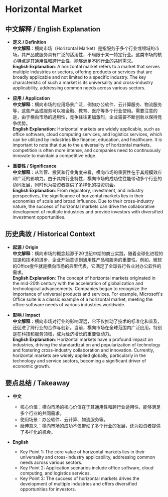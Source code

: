 # Horizontal Market

## 中文解释 / English Explanation

* **定义 / Definition**  
  **中文解释**：横向市场（Horizontal Market）是指服务于多个行业或领域的市场，其产品或服务具有广泛的适用性，不局限于某一特定行业。这类市场的核心特点是其通用性和跨行业性，能够满足不同行业的共同需求。  
  **English Explanation**: A horizontal market refers to a market that serves multiple industries or sectors, offering products or services that are broadly applicable and not limited to a specific industry. The key characteristic of such a market is its universality and cross-industry applicability, addressing common needs across various sectors.

* **应用 / Application**  
  **中文解释**：横向市场的应用场景广泛，例如办公软件、云计算服务、物流服务等，这些产品或服务可以被金融、教育、医疗等多个行业使用。需要注意的是，由于横向市场的通用性，竞争往往更加激烈，企业需要不断创新以保持竞争优势。  
  **English Explanation**: Horizontal markets are widely applicable, such as office software, cloud computing services, and logistics services, which can be utilized by industries like finance, education, and healthcare. It is important to note that due to the universality of horizontal markets, competition is often more intense, and companies need to continuously innovate to maintain a competitive edge.

* **重要性 / Significance**  
  **中文解释**：从监管、投资和行业角度来看，横向市场的重要性在于其规模效应和广泛的影响力。由于其跨行业特性，横向市场的成功往往能带动多个行业的协同发展，同时也为投资者提供了多样化的投资机会。  
  **English Explanation**: From regulatory, investment, and industry perspectives, the significance of horizontal markets lies in their economies of scale and broad influence. Due to their cross-industry nature, the success of horizontal markets can drive the collaborative development of multiple industries and provide investors with diversified investment opportunities.

## 历史典故 / Historical Context

* **起源 / Origin**  
  **中文解释**：横向市场的概念起源于20世纪中期的商业实践，随着全球化进程的加速和技术的进步，企业开始意识到通用性产品和服务的重要性。例如，微软的Office套件就是横向市场的典型代表，它满足了全球各行各业对办公软件的需求。  
  **English Explanation**: The concept of horizontal markets originated in the mid-20th century with the acceleration of globalization and technological advancements. Companies began to recognize the importance of universal products and services. For example, Microsoft's Office suite is a classic example of a horizontal market, meeting the office software needs of various industries worldwide.

* **影响 / Impact**  
  **中文解释**：横向市场对行业的影响深远，它不仅推动了技术的标准化和普及，还促进了跨行业的合作与创新。当前，横向市场在全球范围内广泛应用，特别是在科技和服务领域，成为经济增长的重要驱动力。  
  **English Explanation**: Horizontal markets have a profound impact on industries, driving the standardization and popularization of technology and fostering cross-industry collaboration and innovation. Currently, horizontal markets are widely applied globally, particularly in the technology and service sectors, becoming a significant driver of economic growth.

## 要点总结 / Takeaway

* **中文**  
  - 核心价值：横向市场的核心价值在于其通用性和跨行业适用性，能够满足多个行业的共同需求。  
  - 使用场景：办公软件、云计算、物流服务等。  
  - 延伸意义：横向市场的成功不仅带动了多个行业的发展，还为投资者提供了多样化的机会。

* **English**  
  - Key Point 1: The core value of horizontal markets lies in their universality and cross-industry applicability, addressing common needs across various sectors.  
  - Key Point 2: Application scenarios include office software, cloud computing, and logistics services.  
  - Key Point 3: The success of horizontal markets drives the development of multiple industries and offers diversified opportunities for investors.